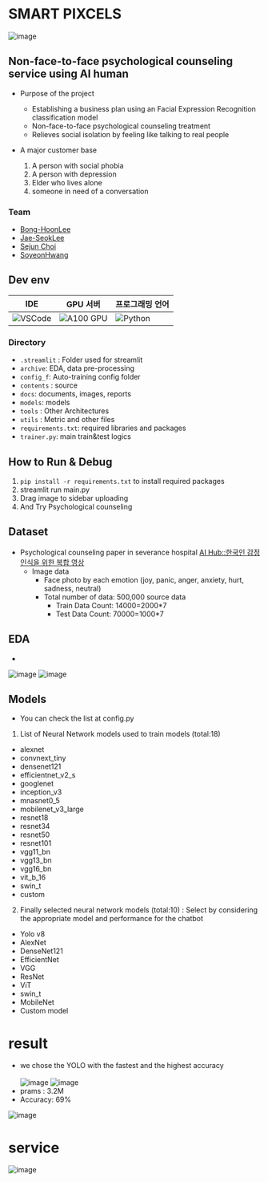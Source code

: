 # SMART PIXCELS
![image](https://github.com/Bong-HoonLee/EST_wassup01_TEAM__4/assets/115579916/8d2f8a80-8fc2-4012-b17d-7a498b4c23c4)


## Non-face-to-face psychological counseling service using AI human
- Purpose of the project
	- Establishing a business plan using an Facial Expression Recognition classification model
  - Non-face-to-face psychological counseling treatment
  - Relieves social isolation by feeling like talking to real people
 
- A major customer base
  1) A person with social phobia
  2) A person with depression
  3) Elder who lives alone
  4) someone in need of a conversation

### Team
- [Bong-HoonLee](https://github.com/Bong-HoonLee)
- [Jae-SeokLee](https://github.com/appleman153)
- [Sejun Choi](https://github.com/enversel)
- [SoyeonHwang](https://github.com/sy052)

## Dev env
| **IDE**           | **GPU 서버**                    | **프로그래밍 언어** |
| ----------------- | ------------------------------- | ------------------- |
| ![VSCode](https://img.shields.io/badge/Cursor-Visual%20Studio%20Code-blue?style=for-the-badge&logo=visual-studio-code) | ![A100 GPU](https://img.shields.io/badge/Microsoft%20Azure-A100%20GPU-0078D4?style=for-the-badge&logo=microsoft-azure)       | ![Python](https://img.shields.io/badge/Python-3670A0?style=for-the-badge&logo=python&logoColor=ffdd54)              |


### Directory
- `.streamlit` : Folder used for streamlit
- `archive`: EDA, data pre-processing
- `config_f`: Auto-training config folder
- `contents` : source
- `docs`: documents, images, reports
- `models`: models
- `tools` : Other Architectures
- `utils` : Metric and other files
- `requirements.txt`: required libraries and packages 
- `trainer.py`: main train&test logics

## How to Run & Debug
1) `pip install -r requirements.txt` to install required packages
2) streamlit run main.py
3) Drag image to sidebar uploading
4) And Try Psychological counseling


## Dataset
- Psychological counseling paper in severance hospital
[AI Hub::한국인 감정인식을 위한 복합 영상](https://www.aihub.or.kr/aihubdata/data/view.do?currMenu=115&topMenu=100&aihubDataSe=data&dataSetSn=82)
  - Image data
    - Face photo by each emotion (joy, panic, anger, anxiety, hurt, sadness, neutral)
    - Total number of data: 500,000 source data
      - Train Data Count: 14000=2000*7
      - Test Data Count: 70000=1000*7
## EDA
- 
![image](https://github.com/Bong-HoonLee/EST_wassup01_TEAM__4/assets/38178158/49bac0d8-42d5-4d08-947e-8f88950f26a4)
![image](https://github.com/Bong-HoonLee/EST_wassup01_TEAM__4/assets/38178158/8713ac5f-f3db-4e95-930e-bd8b05b9d5ef)
## Models
- You can check the list at config.py
1) List of Neural Network models used to train models (total:18)
- alexnet		
- convnext_tiny	
- densenet121	
- efficientnet_v2_s	
- googlenet	
- inception_v3		
- mnasnet0_5		
- mobilenet_v3_large	
- resnet18		
- resnet34		
- resnet50		
- resnet101	
- vgg11_bn		
- vgg13_bn	
- vgg16_bn	
- vit_b_16	
- swin_t	
- custom

2) Finally selected neural network models (total:10)
: Select by considering the appropriate model and performance for the chatbot
- Yolo v8
- AlexNet
- DenseNet121
- EfficientNet
- VGG
- ResNet
- ViT
- swin_t
- MobileNet
- Custom model

# result
- we chose the YOLO with the fastest and the highest accuracy<br><br>
![image](https://github.com/Bong-HoonLee/EST_wassup01_TEAM__4/assets/54875204/b65091f7-1615-420d-b854-66089aed025e)
![image](https://github.com/Bong-HoonLee/EST_wassup01_TEAM__4/assets/54875204/12033bf3-1274-4e15-895c-319df51621ea)
- prams : 3.2M
- Accuracy: 69%

![image](https://github.com/Bong-HoonLee/EST_wassup01_TEAM__4/assets/115579916/568470df-1572-47a3-a5c1-3a2b8ffc77cc)

# service

![image](https://github.com/Bong-HoonLee/EST_wassup01_TEAM__4/assets/115579916/1c7b9e27-bb62-4aad-b433-4d2825dd3bd5)



